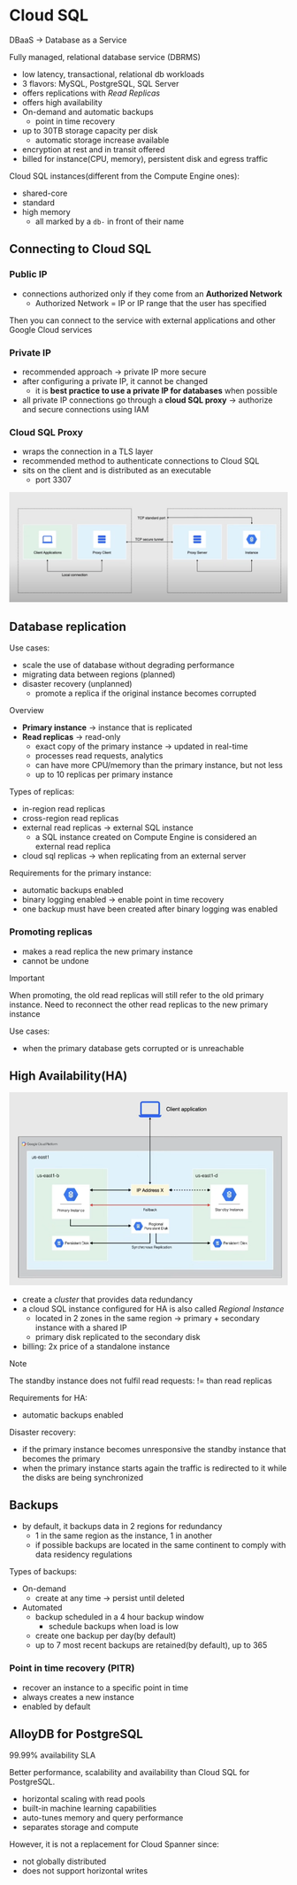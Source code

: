 # Cloud SQL

DBaaS -> Database as a Service

Fully managed, relational database service (DBRMS)

- low latency, transactional, relational db workloads
- 3 flavors: MySQL, PostgreSQL, SQL Server
- offers replications with *Read Replicas*
- offers high availability
- On-demand and automatic backups
  - point in time recovery
- up to 30TB storage capacity per disk
  - automatic storage increase available
- encryption at rest and in transit offered
- billed for instance(CPU, memory), persistent disk and egress traffic

Cloud SQL instances(different from the Compute Engine ones):

- shared-core
- standard
- high memory
  - all marked by a `db-` in front of their name

## Connecting to Cloud SQL

### Public IP

- connections authorized only if they come from an **Authorized Network**
  - Authorized Network =  IP or IP range that the user has specified

Then you can connect to the service with external applications and other Google Cloud services

### Private IP

- recommended approach -> private IP more secure
- after configuring a private IP, it cannot be changed 
  - it is **best practice to use a private IP for databases** when possible
- all private IP connections go through a **cloud SQL proxy** -> authorize and secure connections using IAM

### Cloud SQL Proxy

- wraps the connection in a TLS layer
- recommended method to authenticate connections to Cloud SQL
- sits on the client and is distributed as an executable
  - port 3307

![Proxy architecture](ch11.4-cloud-sql.proxy.png)

## Database replication

Use cases:

- scale the use of database without degrading performance
- migrating data between regions (planned)
- disaster recovery (unplanned)
  - promote a replica if the original instance becomes corrupted

Overview

- **Primary instance** -> instance that is replicated
- **Read replicas** -> read-only
  - exact copy of the primary instance -> updated in real-time
  - processes read requests, analytics
  - can have more CPU/memory than the primary instance, but not less
  - up to 10 replicas per primary instance

Types of replicas:

- in-region read replicas
- cross-region read replicas
- external read replicas -> external SQL instance
  - a SQL instance created on Compute Engine is considered an external read replica
- cloud sql replicas -> when replicating from an external server

Requirements for the primary instance:

- automatic backups enabled
- binary logging enabled -> enable point in time recovery
- one backup must have been created after binary logging was enabled

### Promoting replicas

- makes a read replica the new primary instance
- cannot be undone

> [!IMPORTANT]
> When promoting, the old read replicas will still refer to the old primary instance. Need to reconnect the other read replicas to the new primary instance

Use cases:

- when the primary database gets corrupted or is unreachable

## High Availability(HA)

![HA architecture](ch11.4-cloud-sql.ha-architecture.png)

- create a *cluster* that provides data redundancy
- a cloud SQL instance configured for HA is also called *Regional Instance*
  - located in 2 zones in the same region -> primary + secondary instance with a shared IP
  - primary disk replicated to the secondary disk
- billing: 2x price of a standalone instance

> [!NOTE]
> The standby instance does not fulfil read requests: != than read replicas

Requirements for HA:

- automatic backups enabled

Disaster recovery:

- if the primary instance becomes unresponsive the standby instance that becomes the primary
- when the primary instance starts again the traffic is redirected to it while the disks are being synchronized

## Backups

- by default, it backups data in 2 regions for redundancy
  - 1 in the same region as the instance, 1 in another
  - if possible backups are located in the same continent to comply with data residency regulations

Types of backups:

- On-demand
  - create at any time -> persist until deleted
- Automated
  - backup scheduled in a 4 hour backup window 
    - schedule backups when load is low
  - create one backup per day(by default) 
  - up to 7 most recent backups are retained(by default), up to 365

### Point in time recovery (PITR)

- recover an instance to a specific point in time
- always creates a new instance
- enabled by default

## AlloyDB for PostgreSQL

99.99% availability SLA

Better performance, scalability and availability than Cloud SQL for PostgreSQL.

- horizontal scaling with read pools
- built-in machine learning capabilities
- auto-tunes memory and query performance
- separates storage and compute

However, it is not a replacement for Cloud Spanner since:

- not globally distributed
- does not support horizontal writes
